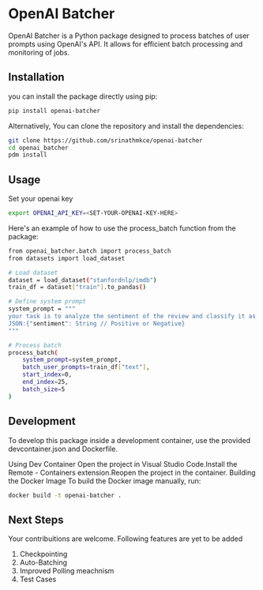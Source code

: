 # OpenAI Batcher

OpenAI Batcher is a Python package designed to process batches of user prompts using OpenAI's API. It allows for efficient batch processing and monitoring of jobs.

## Installation

you can install the package directly using pip:

```bash
pip install openai-batcher
```

Alternatively, You can clone the repository and install the dependencies:

```bash
git clone https://github.com/srinathmkce/openai-batcher
cd openai_batcher
pdm install
```
## Usage

Set your openai key
```bash
export OPENAI_API_KEY=<SET-YOUR-OPENAI-KEY-HERE>
```

Here's an example of how to use the process_batch function from the package:

```bash
from openai_batcher.batch import process_batch
from datasets import load_dataset

# Load dataset
dataset = load_dataset("stanfordnlp/imdb")
train_df = dataset["train"].to_pandas()

# Define system prompt
system_prompt = """
your task is to analyze the sentiment of the review and classify it as Positive or Negative. DO not add any explanation.
JSON:{"sentiment": String // Positive or Negative} 
"""

# Process batch
process_batch(
    system_prompt=system_prompt,
    batch_user_prompts=train_df["text"],
    start_index=0,
    end_index=25,
    batch_size=5
)
```

## Development
To develop this package inside a development container, use the provided devcontainer.json and Dockerfile.

Using Dev Container Open the project in Visual Studio Code.Install the Remote - Containers extension.Reopen the project in the container. Building the Docker Image To build the Docker image manually, run:


```bash
docker build -t openai-batcher .
```

## Next Steps

Your contribuitions are welcome. Following features are yet to be added

1. Checkpointing
2. Auto-Batching
3. Improved Polling meachnism
4. Test Cases
